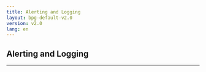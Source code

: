 ```yaml
---
title: Alerting and Logging
layout: bpg-default-v2.0
version: v2.0
lang: en
---
```


## Alerting and Logging
---
